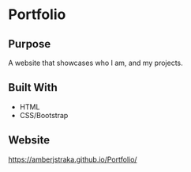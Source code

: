 # Portfolio

## Purpose
A website that showcases who I am, and my projects.

## Built With
* HTML
* CSS/Bootstrap

## Website
https://amberjstraka.github.io/Portfolio/

